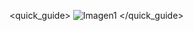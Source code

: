<quick_guide>
![Imagen1](http://static.energysistem.com/images/manuals/42006/53735a3fc84a3.jpg)
</quick_guide>


